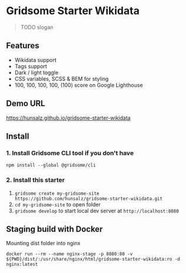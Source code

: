 # Gridsome Starter Wikidata

> TODO slogan

## Features
- Wikidata support
- Tags support
- Dark / light toggle
- CSS variables, SCSS & BEM for styling
- 100, 100, 100, 100, (100) score on Google Lighthouse

## Demo URL

https://hunsalz.github.io/gridsome-starter-wikidata

## Install

### 1. Install Gridsome CLI tool if you don't have

`npm install --global @gridsome/cli`

### 2. Install this starter

1. `gridsome create my-gridsome-site https://github.com/hunsalz/gridsome-starter-wikidata.git`
2. `cd my-gridsome-site` to open folder
3. `gridsome develop` to start local dev server at `http://localhost:8080`

## Staging build with Docker

Mounting dist folder into nginx
```
docker run --rm --name nginx-stage -p 8080:80 -v ${PWD}/dist/:/usr/share/nginx/html/gridsome-starter-wikidata:ro -d nginx:latest
```